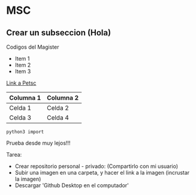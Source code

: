 # MSC

## Crear un subseccion (Hola) 

Codigos del Magister 

* Item 1
* Item 2
* Item 3

[Link a Petsc ](https://petsc.org/release/)


| Columna 1 | Columna 2 |
|-----------|-----------|
| Celda 1   | Celda 2   |
| Celda 3   | Celda 4   |

`` python3 import ``

Prueba desde muy lejos!!!

Tarea:
- Crear repositorio personal - privado: (Compartirlo con mi usuario)
- Subir una imagen en una carpeta, y hacer el link a la imagen (incrustar la imagen)
- Descargar 'Github Desktop en el computador'

